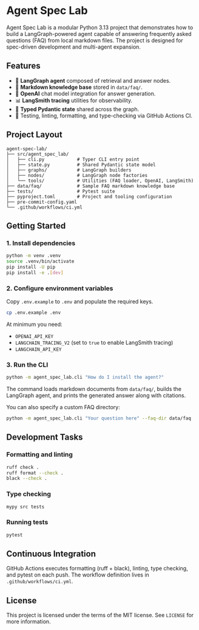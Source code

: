 # Agent Spec Lab

Agent Spec Lab is a modular Python 3.13 project that demonstrates how to build a
LangGraph-powered agent capable of answering frequently asked questions (FAQ)
from local markdown files. The project is designed for spec-driven development
and multi-agent expansion.

## Features

- 🧠 **LangGraph agent** composed of retrieval and answer nodes.
- 📄 **Markdown knowledge base** stored in `data/faq/`.
- 🤖 **OpenAI** chat model integration for answer generation.
- 📊 **LangSmith tracing** utilities for observability.
- 🧱 **Typed Pydantic state** shared across the graph.
- 🧪 Testing, linting, formatting, and type-checking via GitHub Actions CI.

## Project Layout

```
agent-spec-lab/
├── src/agent_spec_lab/
│   ├── cli.py            # Typer CLI entry point
│   ├── state.py          # Shared Pydantic state model
│   ├── graphs/           # LangGraph builders
│   ├── nodes/            # LangGraph node factories
│   └── tools/            # Utilities (FAQ loader, OpenAI, LangSmith)
├── data/faq/             # Sample FAQ markdown knowledge base
├── tests/                # Pytest suite
├── pyproject.toml        # Project and tooling configuration
├── pre-commit-config.yaml
└── .github/workflows/ci.yml
```

## Getting Started

### 1. Install dependencies

```bash
python -m venv .venv
source .venv/bin/activate
pip install -U pip
pip install -e .[dev]
```

### 2. Configure environment variables

Copy `.env.example` to `.env` and populate the required keys.

```bash
cp .env.example .env
```

At minimum you need:

- `OPENAI_API_KEY`
- `LANGCHAIN_TRACING_V2` (set to `true` to enable LangSmith tracing)
- `LANGCHAIN_API_KEY`

### 3. Run the CLI

```bash
python -m agent_spec_lab.cli "How do I install the agent?"
```

The command loads markdown documents from `data/faq/`, builds the LangGraph
agent, and prints the generated answer along with citations.

You can also specify a custom FAQ directory:

```bash
python -m agent_spec_lab.cli "Your question here" --faq-dir data/faq
```

## Development Tasks

### Formatting and linting

```bash
ruff check .
ruff format --check .
black --check .
```

### Type checking

```bash
mypy src tests
```

### Running tests

```bash
pytest
```

## Continuous Integration

GitHub Actions executes formatting (ruff + black), linting, type checking, and
pytest on each push. The workflow definition lives in
`.github/workflows/ci.yml`.

## License

This project is licensed under the terms of the MIT license. See `LICENSE` for
more information.
